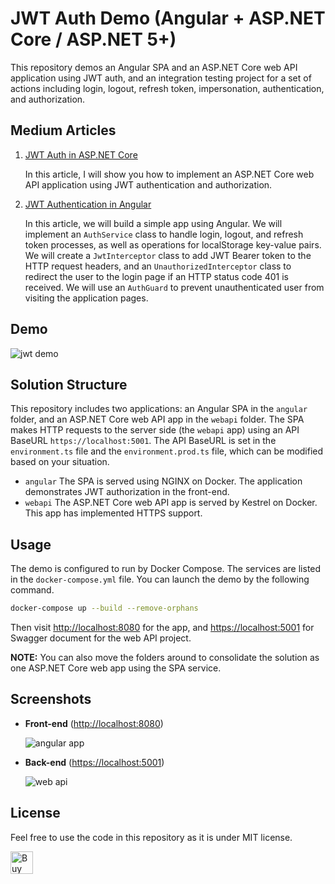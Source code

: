 # JWT Auth Demo (Angular + ASP.NET Core / ASP.NET 5+)



This repository demos an Angular SPA and an ASP.NET Core web API application using JWT auth, and an integration testing project for a set of actions including login, logout, refresh token, impersonation, authentication, and authorization.

## Medium Articles

1. [JWT Auth in ASP.NET Core](https://codeburst.io/jwt-auth-in-asp-net-core-148fb72bed03)

   In this article, I will show you how to implement an ASP.NET Core web API application using JWT authentication and authorization.

1. [JWT Authentication in Angular](https://codeburst.io/jwt-authentication-in-angular-48cfa882832c)

   In this article, we will build a simple app using Angular. We will implement an `AuthService` class to handle login, logout, and refresh token processes, as well as operations for localStorage key-value pairs. We will create a `JwtInterceptor` class to add JWT Bearer token to the HTTP request headers, and an `UnauthorizedInterceptor` class to redirect the user to the login page if an HTTP status code 401 is received. We will use an `AuthGuard` to prevent unauthenticated user from visiting the application pages.

## Demo

![jwt demo](./jwt-angular-app.gif)

## Solution Structure

This repository includes two applications: an Angular SPA in the `angular` folder, and an ASP.NET Core web API app in the `webapi` folder. The SPA makes HTTP requests to the server side (the `webapi` app) using an API BaseURL `https://localhost:5001`. The API BaseURL is set in the `environment.ts` file and the `environment.prod.ts` file, which can be modified based on your situation.

- `angular`
  The SPA is served using NGINX on Docker. The application demonstrates JWT authorization in the front-end.
- `webapi`
  The ASP.NET Core web API app is served by Kestrel on Docker. This app has implemented HTTPS support.

## Usage

The demo is configured to run by Docker Compose. The services are listed in the `docker-compose.yml` file. You can launch the demo by the following command.

```bash
docker-compose up --build --remove-orphans
```

Then visit [http://localhost:8080](http://localhost:8080) for the app, and [https://localhost:5001](https://localhost:5001) for Swagger document for the web API project.

**NOTE:** You can also move the folders around to consolidate the solution as one ASP.NET Core web app using the SPA service.

## Screenshots

- **Front-end** ([http://localhost:8080](http://localhost:8080))

  ![angular app](./localhost_8080.png)

- **Back-end** ([https://localhost:5001](https://localhost:5001))

  ![web api](./localhost_5001.png)

## License

Feel free to use the code in this repository as it is under MIT license.

<a href='https://ko-fi.com/changhuixu' target='_blank'><img height='36' style='border:0px;height:36px;' src='https://cdn.ko-fi.com/cdn/kofi3.png?v=2' border='0' alt='Buy Me a Coffee at ko-fi.com' /></a>
